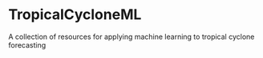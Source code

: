 # TropicalCycloneML
A collection of resources for applying machine learning to tropical cyclone forecasting
